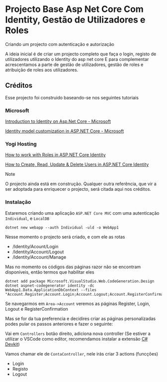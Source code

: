# Projecto Base Asp Net Core Com Identity, Gestão de Utilizadores e Roles
Criando um projecto com autenticação e autorização

A ideia inicial é de criar um projecto completo que faça o login, registo de utilizadores utilizando o Identity do asp net core
E para complementar acrescentamos a parte de gestão de utilizadores, gestão de roles e atribuição de roles aos utilizadores.

## Créditos
Esse projecto foi construido baseando-se nos seguintes tutoriais

### Microsoft
[Introduction to Identity on Asp.Net Core - Microsoft]([docs/CONTRIBUTING.md](https://learn.microsoft.com/en-us/aspnet/core/security/authentication/identity?view=aspnetcore-7.0&tabs=netcore-cli)https://learn.microsoft.com/en-us/aspnet/core/security/authentication/identity?view=aspnetcore-7.0&tabs=netcore-cli)

[Identity model customization in ASP.NET Core - Microsoft](https://learn.microsoft.com/en-us/aspnet/core/security/authentication/customize-identity-model?view=aspnetcore-7.0)

### Yogi Hosting

[How to work with Roles in ASP.NET Core Identity](https://www.yogihosting.com/aspnet-core-identity-roles/)


[How to Create, Read, Update & Delete Users in ASP.NET Core Identity](https://www.yogihosting.com/aspnet-core-identity-create-read-update-delete-users/)

> [!NOTE]
> O projecto ainda está em construção. Qualquer outra referência, que vir a ser adoptada para enriquecer o projecto, será citada aqui nos créditos.

### Instalação

Estaremos criando uma aplicação `ASP.NET Core MVC` com uma autenticação `Individual`, e `LocalDB`

```
dotnet new webapp --auth Individual -uld -o WebApp1
```

Nesse momento o projecto será criado, e com ele as rotas 

* /Identity/Acount/Login
* /Identity/Account/Logout
* /Identity/Account/Manage

Mas no momento os códigos das páginas razor não se encontram disponíveis, então termos que habilitar eles

```
dotnet add package Microsoft.VisualStudio.Web.CodeGeneration.Design
dotnet aspnet-codegenerator identity -dc WebApp1.Data.ApplicationDbContext --files "Account.Register;Account.Login;Account.Logout;Account.RegisterConfirmation"
```

Se navegarmos em `Area->Account` veremos as páginas Register, Login, Logout e RegisterConfirmation


Mas se for da tua preferencia e decidires criar as páginas personalizadas podes pular os passos anteriores e fazer o seguinte:

Vai em `Controllers` botão direito, adiciona nova controller (Se estiver a utilizar o VSCode como editor, recomendamos instalar a extensão [C# Devkit](https://marketplace.visualstudio.com/items?itemName=ms-dotnettools.csdevkit))

Vamos chamar ele de `ContaController`, nele irás criar 3 actions (funcções)

* Login
* Registo
* Logout




